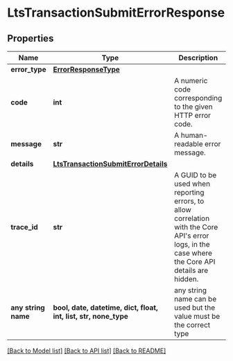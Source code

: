 # LtsTransactionSubmitErrorResponse


## Properties
Name | Type | Description | Notes
------------ | ------------- | ------------- | -------------
**error_type** | [**ErrorResponseType**](ErrorResponseType.md) |  | 
**code** | **int** | A numeric code corresponding to the given HTTP error code. | 
**message** | **str** | A human-readable error message. | 
**details** | [**LtsTransactionSubmitErrorDetails**](LtsTransactionSubmitErrorDetails.md) |  | [optional] 
**trace_id** | **str** | A GUID to be used when reporting errors, to allow correlation with the Core API&#39;s error logs, in the case where the Core API details are hidden. | [optional] 
**any string name** | **bool, date, datetime, dict, float, int, list, str, none_type** | any string name can be used but the value must be the correct type | [optional]

[[Back to Model list]](../README.md#documentation-for-models) [[Back to API list]](../README.md#documentation-for-api-endpoints) [[Back to README]](../README.md)


